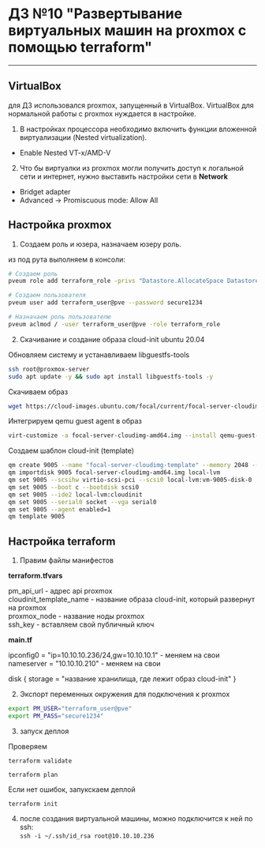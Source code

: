 # ДЗ №10 "Развертывание виртуальных машин на proxmox с помощью terraform"

---

## VirtualBox

для ДЗ использовался proxmox, запущенный в VirtualBox. VirtualBox для нормальной работы с proxmox нуждается в настройке.

1. В настройках процессора необходимо включить функции вложенной виртуализации (Nested virtualization). 

+ Enable Nested VT-x/AMD-V

2. Что бы виртуалки из proxmox могли получить доступ к логальной сети и интернет, нужно выставить настройки сети в **Network**

+ Bridget adapter
+ Advanced -> Promiscuous mode: Allow All

## Настройка proxmox

1. Создаем роль и юзера, назначаем юзеру роль.

из под рута выполняем в консоли:


``` bash
# Создаем роль
pveum role add terraform_role -privs "Datastore.AllocateSpace Datastore.Audit Pool.Allocate Sys.Audit SDN.Use Sys.Console Sys.Modify VM.Allocate VM.Audit VM.Clone VM.Config.CDROM VM.Config.Cloudinit VM.Config.CPU VM.Config.Disk VM.Config.HWType VM.Config.Memory VM.Config.Network VM.Config.Options VM.Migrate VM.Monitor VM.PowerMgmt"

# Создаем пользователя
pveum user add terraform_user@pve --password secure1234

# Назначаем роль пользователю
pveum aclmod / -user terraform_user@pve -role terraform_role
```

2. Cкачивание и создание образа cloud-init ubuntu 20.04

Обновляем систему и устанавливаем libguestfs-tools

```bash
ssh root@proxmox-server
sudo apt update -y && sudo apt install libguestfs-tools -y
```

Скачиваем образ

```bash
wget https://cloud-images.ubuntu.com/focal/current/focal-server-cloudimg-amd64.img
```

Интегрируем qemu guest agent в образ

```bash
virt-customize -a focal-server-cloudimg-amd64.img --install qemu-guest-agent
```



Создаем шаблон cloud-init (template)

```bash
qm create 9005 --name "focal-server-cloudimg-template" --memory 2048 --cores 2 --net0 virtio,bridge=vmbr0
qm importdisk 9005 focal-server-cloudimg-amd64.img local-lvm
qm set 9005 --scsihw virtio-scsi-pci --scsi0 local-lvm:vm-9005-disk-0
qm set 9005 --boot c --bootdisk scsi0
qm set 9005 --ide2 local-lvm:cloudinit
qm set 9005 --serial0 socket --vga serial0
qm set 9005 --agent enabled=1
qm template 9005
```

## Настройка terraform

1. Правим файлы манифестов 

**terraform.tfvars**

pm_api_url - адрес api proxmox  
cloudinit_template_name - название образа cloud-init, который развернут на proxmox  
proxmox_node - название ноды proxmox  
ssh_key - вставляем свой публичный ключ

**main.tf**

ipconfig0 = "ip=10.10.10.236/24,gw=10.10.10.1" - меняем на свои  
nameserver = "10.10.10.210" - меняем на свои

disk {
storage = "название хранилища, где лежит образ cloud-init"
}

2. Экспорт переменных окружения для подключения к proxmox

```bash 
export PM_USER="terraform_user@pve"
export PM_PASS="secure1234"
```


3. запуск деплоя

Проверяем

`terraform validate`

`terraform plan`

Если нет ошибок, запукскаем деплой

`terraform init`

4. после создания виртуальной машины, можно подключится к ней по ssh:  
`ssh -i ~/.ssh/id_rsa root@10.10.10.236`